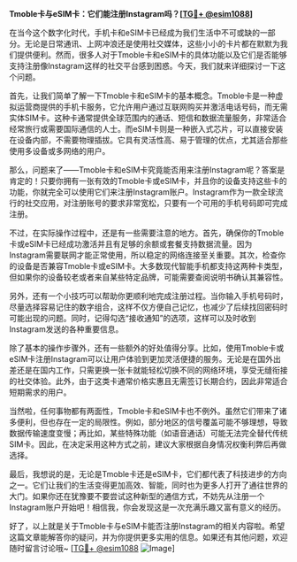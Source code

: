 **Tmoble卡与eSIM卡：它们能注册Instagram吗？[[TG💪+ @esim1088](https://t.me/s/esim1088)]**

在当今这个数字化时代，手机卡和eSIM卡已经成为我们生活中不可或缺的一部分。无论是日常通讯、上网冲浪还是使用社交媒体，这些小小的卡片都在默默为我们提供便利。然而，很多人对于Tmoble卡和eSIM卡的具体功能以及它们是否能够支持注册像Instagram这样的社交平台感到困惑。今天，我们就来详细探讨一下这个问题。

首先，让我们简单了解一下Tmoble卡和eSIM卡的基本概念。Tmoble卡是一种虚拟运营商提供的手机卡服务，它允许用户通过互联网购买并激活电话号码，而无需实体SIM卡。这种卡通常提供全球范围内的通话、短信和数据流量服务，非常适合经常旅行或需要国际通信的人士。而eSIM卡则是一种嵌入式芯片，可以直接安装在设备内部，不需要物理插拔。它具有灵活性高、易于管理的优点，尤其适合那些使用多设备或多网络的用户。

那么，问题来了——Tmoble卡和eSIM卡究竟能否用来注册Instagram呢？答案是肯定的！只要你拥有一张有效的Tmoble卡或eSIM卡，并且你的设备支持这些卡的功能，你就完全可以使用它们来注册Instagram账户。Instagram作为一款全球流行的社交应用，对注册账号的要求非常宽松，只要有一个可用的手机号码即可完成注册。

不过，在实际操作过程中，还是有一些需要注意的地方。首先，确保你的Tmoble卡或eSIM卡已经成功激活并且有足够的余额或套餐支持数据流量。因为Instagram需要联网才能正常使用，所以稳定的网络连接至关重要。其次，检查你的设备是否兼容Tmoble卡或eSIM卡。大多数现代智能手机都支持这两种卡类型，但如果你的设备较老或者来自某些特定品牌，可能需要查阅说明书确认其兼容性。

另外，还有一个小技巧可以帮助你更顺利地完成注册过程。当你输入手机号码时，尽量选择容易记住的数字组合，这样不仅方便自己记忆，也减少了后续找回密码时可能出现的问题。同时，记得勾选“接收通知”的选项，这样可以及时收到Instagram发送的各种重要信息。

除了基本的操作步骤外，还有一些额外的好处值得分享。比如，使用Tmoble卡或eSIM卡注册Instagram可以让用户体验到更加灵活便捷的服务。无论是在国外出差还是在国内工作，只需更换一张卡就能轻松切换不同的网络环境，享受无缝衔接的社交体验。此外，由于这类卡通常价格实惠且无需签订长期合约，因此非常适合短期需求的用户。

当然啦，任何事物都有两面性，Tmoble卡和eSIM卡也不例外。虽然它们带来了诸多便利，但也存在一定的局限性。例如，部分地区的信号覆盖可能不够理想，导致数据传输速度变慢；再比如，某些特殊功能（如语音通话）可能无法完全替代传统SIM卡。因此，在决定采用这种方式之前，建议大家根据自身情况权衡利弊后再做选择。

最后，我想说的是，无论是Tmoble卡还是eSIM卡，它们都代表了科技进步的方向之一。它们让我们的生活变得更加高效、智能，同时也为更多人打开了通往世界的大门。如果你还在犹豫要不要尝试这种新型的通信方式，不妨先从注册一个Instagram账户开始吧！相信我，你会发现这是一次充满乐趣又富有意义的经历。

好了，以上就是关于Tmoble卡与eSIM卡能否注册Instagram的相关内容啦。希望这篇文章能解答你的疑问，并为你提供更多实用的信息。如果还有其他问题，欢迎随时留言讨论哦~ [[TG💪+ @esim1088](https://t.me/s/esim1088) ![Image](https://i.postimg.cc/4NQfJmqS/Snipaste-2025-05-13-00-14-12.png)]